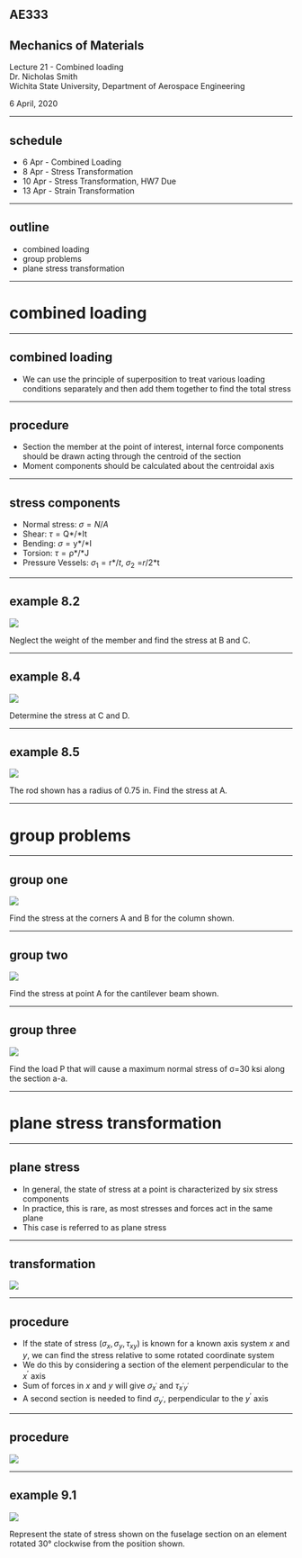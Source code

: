 <!-- This lecture is redundant in online format-->
## AE333
## Mechanics of Materials
Lecture 21 - Combined loading<br/>
Dr. Nicholas Smith<br/>
Wichita State University, Department of Aerospace Engineering

6 April, 2020

----
## schedule

- 6 Apr - Combined Loading
- 8 Apr - Stress Transformation
- 10 Apr - Stress Transformation, HW7 Due
- 13 Apr - Strain Transformation

----
## outline

<!-- vim-markdown-toc GFM -->

* combined loading
* group problems
* plane stress transformation

<!-- vim-markdown-toc -->

---
# combined loading

----
## combined loading

-   We can use the principle of superposition to treat various loading conditions separately and then add them together to find the total stress

----
## procedure

-   Section the member at the point of interest, internal force components should be drawn acting through the centroid of the section
-   Moment components should be calculated about the centroidal axis

----
## stress components

-   Normal stress: *σ* = *N*/*A*
-   Shear: *τ* = Q*/*It
-   Bending: *σ* = y*/*I
-   Torsion: *τ* = ρ*/*J
-   Pressure Vessels: *σ*<sub>1</sub> = r*/*t*, *σ*<sub>2</sub> =*r*/2*t

----
## example 8.2

![](../images/example-8-2.jpg) <!-- .element width="30%" -->

Neglect the weight of the member and find the stress at B and C.

----
## example 8.4

![](../images/example-8-4.jpg) 

Determine the stress at C and D.

----
## example 8.5

![](../images/example-8-5.jpg) <!-- .element width="30%" -->

The rod shown has a radius of 0.75 in. Find the stress at A.

---
# group problems

----
## group one

![](../images/group-8-1.jpg) <!-- .element width="40%" -->

Find the stress at the corners A and B for the column shown.

----
## group two

![](../images/group-8-2.jpg) <!-- .element width="30%" -->

Find the stress at point A for the cantilever beam shown.

----
## group three

![](../images/group-8-3.jpg) <!-- .element width="30%" -->

Find the load P that will cause a maximum normal stress of &sigma;=30 ksi along the section a-a.

---
# plane stress transformation

----
## plane stress

-   In general, the state of stress at a point is characterized by six stress components
-   In practice, this is rare, as most stresses and forces act in the same plane
-   This case is referred to as plane stress

----
## transformation

![](../images/transformation.png)

----
## procedure

-   If the state of stress (*σ*<sub>*x*</sub>, *σ*<sub>*y*</sub>, *τ*<sub>*xy*</sub>) is known for a known axis system *x* and *y*, we can find the stress relative to some rotated coordinate system
-   We do this by considering a section of the element perpendicular to the *x*<sup>′</sup> axis
-   Sum of forces in *x* and *y* will give *σ*<sub>*x*<sup>′</sup></sub> and *τ*<sub>*x*<sup>′</sup>*y*<sup>′</sup></sub>
-   A second section is needed to find *σ*<sub>*y*<sup>′</sup></sub>, perpendicular to the *y*<sup>′</sup> axis

----
## procedure

![](../images/transformation-2.png)

----
## example 9.1

![](../images/example-9-1.jpg) <!-- .element width="50%" -->

Represent the state of stress shown on the fuselage section on an element rotated 30&deg; clockwise from the position shown.

